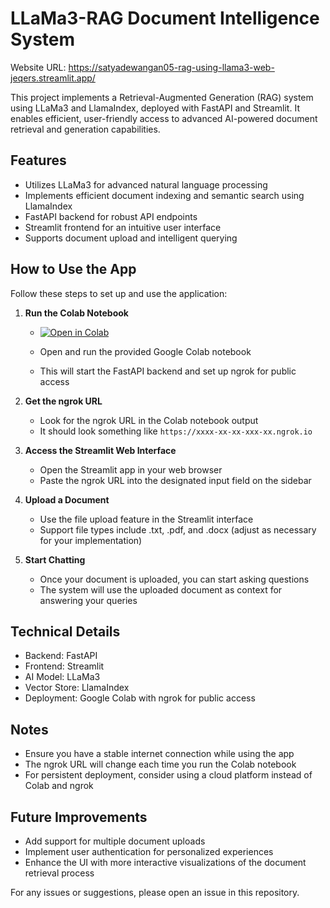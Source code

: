 # LLaMa3-RAG Document Intelligence System

Website URL: https://satyadewangan05-rag-using-llama3-web-jeqers.streamlit.app/

This project implements a Retrieval-Augmented Generation (RAG) system using LLaMa3 and LlamaIndex, deployed with FastAPI and Streamlit. It enables efficient, user-friendly access to advanced AI-powered document retrieval and generation capabilities.

## Features

- Utilizes LLaMa3 for advanced natural language processing
- Implements efficient document indexing and semantic search using LlamaIndex
- FastAPI backend for robust API endpoints
- Streamlit frontend for an intuitive user interface
- Supports document upload and intelligent querying

## How to Use the App

Follow these steps to set up and use the application:

1. **Run the Colab Notebook**

   - [![Open in Colab](https://colab.research.google.com/assets/colab-badge.svg)](https://colab.research.google.com/drive/1D2zLA3zKGckroaDruv2tIFh-t6g8ZJeQ?usp=sharing)

   - Open and run the provided Google Colab notebook
   - This will start the FastAPI backend and set up ngrok for public access

2. **Get the ngrok URL**

   - Look for the ngrok URL in the Colab notebook output
   - It should look something like `https://xxxx-xx-xx-xxx-xx.ngrok.io`

3. **Access the Streamlit Web Interface**

   - Open the Streamlit app in your web browser
   - Paste the ngrok URL into the designated input field on the sidebar

4. **Upload a Document**

   - Use the file upload feature in the Streamlit interface
   - Support file types include .txt, .pdf, and .docx (adjust as necessary for your implementation)

5. **Start Chatting**
   - Once your document is uploaded, you can start asking questions
   - The system will use the uploaded document as context for answering your queries

## Technical Details

- Backend: FastAPI
- Frontend: Streamlit
- AI Model: LLaMa3
- Vector Store: LlamaIndex
- Deployment: Google Colab with ngrok for public access

## Notes

- Ensure you have a stable internet connection while using the app
- The ngrok URL will change each time you run the Colab notebook
- For persistent deployment, consider using a cloud platform instead of Colab and ngrok

## Future Improvements

- Add support for multiple document uploads
- Implement user authentication for personalized experiences
- Enhance the UI with more interactive visualizations of the document retrieval process

For any issues or suggestions, please open an issue in this repository.

